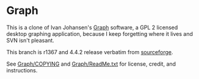 # Graph

This is a clone of Ivan Johansen's [Graph](<https://www.padowan.dk/>) software, a GPL 2 licensed desktop graphing application, because I keep forgetting where it lives and SVN isn't pleasant.

This branch is r1367 and 4.4.2 release verbatim from [sourceforge](https://sourceforge.net/projects/graph/files/Graph/Graph%204.4.2/).

See [Graph/COPYING](Graph/COPYING) and [Graph/ReadMe.txt](Graph/ReadMe.txt) for license, credit, and instructions.
